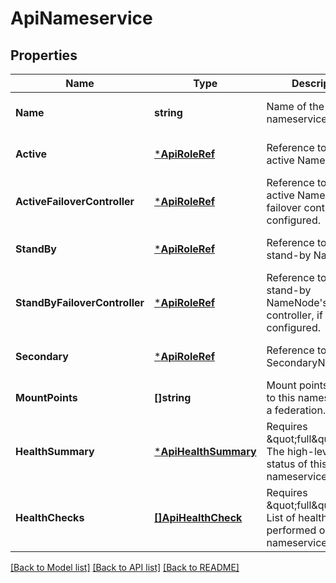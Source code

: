# ApiNameservice

## Properties
Name | Type | Description | Notes
------------ | ------------- | ------------- | -------------
**Name** | **string** | Name of the nameservice. | [optional] [default to null]
**Active** | [***ApiRoleRef**](ApiRoleRef.md) | Reference to the active NameNode. | [optional] [default to null]
**ActiveFailoverController** | [***ApiRoleRef**](ApiRoleRef.md) | Reference to the active NameNode&#39;s failover controller, if configured. | [optional] [default to null]
**StandBy** | [***ApiRoleRef**](ApiRoleRef.md) | Reference to the stand-by NameNode. | [optional] [default to null]
**StandByFailoverController** | [***ApiRoleRef**](ApiRoleRef.md) | Reference to the stand-by NameNode&#39;s failover controller, if configured. | [optional] [default to null]
**Secondary** | [***ApiRoleRef**](ApiRoleRef.md) | Reference to the SecondaryNameNode. | [optional] [default to null]
**MountPoints** | **[]string** | Mount points assigned to this nameservice in a federation. | [optional] [default to null]
**HealthSummary** | [***ApiHealthSummary**](ApiHealthSummary.md) | Requires \&quot;full\&quot; view. The high-level health status of this nameservice. | [optional] [default to null]
**HealthChecks** | [**[]ApiHealthCheck**](ApiHealthCheck.md) | Requires \&quot;full\&quot; view. List of health checks performed on the nameservice. | [optional] [default to null]

[[Back to Model list]](../README.md#documentation-for-models) [[Back to API list]](../README.md#documentation-for-api-endpoints) [[Back to README]](../README.md)


